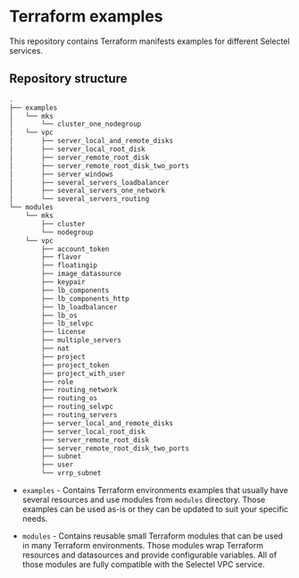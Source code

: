 # Terraform examples

This repository contains Terraform manifests examples for different Selectel
services.

## Repository structure

```bash
.
├── examples
│   └── mks
│       └── cluster_one_nodegroup
│   └── vpc
│       ├── server_local_and_remote_disks
│       ├── server_local_root_disk
│       ├── server_remote_root_disk
│       ├── server_remote_root_disk_two_ports
│       ├── server_windows
│       ├── several_servers_loadbalancer
│       ├── several_servers_one_network
│       └── several_servers_routing
└── modules
    └── mks
        ├── cluster
        └── nodegroup
    └── vpc
        ├── account_token
        ├── flavor
        ├── floatingip
        ├── image_datasource
        ├── keypair
        ├── lb_components
        ├── lb_components_http
        ├── lb_loadbalancer
        ├── lb_os
        ├── lb_selvpc
        ├── license
        ├── multiple_servers
        ├── nat
        ├── project
        ├── project_token
        ├── project_with_user
        ├── role
        ├── routing_network
        ├── routing_os
        ├── routing_selvpc
        ├── routing_servers
        ├── server_local_and_remote_disks
        ├── server_local_root_disk
        ├── server_remote_root_disk
        ├── server_remote_root_disk_two_ports
        ├── subnet
        ├── user
        └── vrrp_subnet
```

  * `examples` - Contains Terraform environments examples that usually have
  several resources and use modules from `modules` directory.
  Those examples can be used as-is or they can be updated to suit your specific
  needs.

  * `modules` - Contains reusable small Terraform modules that can be used in
  many Terraform environments.
  Those modules wrap Terraform resources and datasources and provide
  configurable variables.
  All of those modules are fully compatible with the Selectel VPC service.
